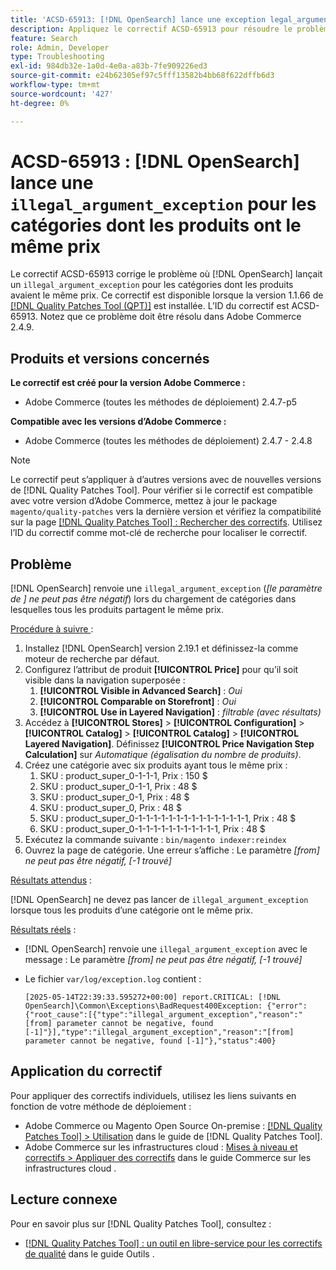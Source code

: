 ```yaml
---
title: 'ACSD-65913: [!DNL OpenSearch] lance une exception legal_argument_exception pour les catégories dont les produits ont le même prix'
description: Appliquez le correctif ACSD-65913 pour résoudre le problème d [!DNL Opensearch] Adobe Commerce où renvoie une exception legal_argument_exception (« Le paramètre [from] ne peut pas être négatif ») sur les catégories contenant tous les produits au même prix.
feature: Search
role: Admin, Developer
type: Troubleshooting
exl-id: 984db32e-1a0d-4e0a-a83b-7fe909226ed3
source-git-commit: e24b62305ef97c5fff13582b4bb68f622dffb6d3
workflow-type: tm+mt
source-wordcount: '427'
ht-degree: 0%

---
```


# ACSD-65913 : [!DNL OpenSearch] lance une `illegal_argument_exception` pour les catégories dont les produits ont le même prix

Le correctif ACSD-65913 corrige le problème où [!DNL OpenSearch] lançait un `illegal_argument_exception` pour les catégories dont les produits avaient le même prix. Ce correctif est disponible lorsque la version 1.1.66 de [[!DNL Quality Patches Tool (QPT)]](/help/tools/quality-patches-tool/quality-patches-tool-to-self-serve-quality-patches.md) est installée. L’ID du correctif est ACSD-65913. Notez que ce problème doit être résolu dans Adobe Commerce 2.4.9.

## Produits et versions concernés

**Le correctif est créé pour la version Adobe Commerce :**

* Adobe Commerce (toutes les méthodes de déploiement) 2.4.7-p5

**Compatible avec les versions d’Adobe Commerce :**

* Adobe Commerce (toutes les méthodes de déploiement) 2.4.7 - 2.4.8

>[!NOTE]
>
>Le correctif peut s’appliquer à d’autres versions avec de nouvelles versions de [!DNL Quality Patches Tool]. Pour vérifier si le correctif est compatible avec votre version d’Adobe Commerce, mettez à jour le package `magento/quality-patches` vers la dernière version et vérifiez la compatibilité sur la page [[!DNL Quality Patches Tool] : Rechercher des correctifs](https://experienceleague.adobe.com/tools/commerce-quality-patches/index.html?lang=fr). Utilisez l’ID du correctif comme mot-clé de recherche pour localiser le correctif.

## Problème

[!DNL OpenSearch] renvoie une `illegal_argument_exception` (*[le paramètre de ] ne peut pas être négatif*) lors du chargement de catégories dans lesquelles tous les produits partagent le même prix.

<u>Procédure à suivre </u> :

1. Installez [!DNL OpenSearch] version 2.19.1 et définissez-la comme moteur de recherche par défaut.
1. Configurez l’attribut de produit **[!UICONTROL Price]** pour qu’il soit visible dans la navigation superposée :
   1. **[!UICONTROL Visible in Advanced Search]** : *Oui*
   1. **[!UICONTROL Comparable on Storefront]** : *Oui*
   1. **[!UICONTROL Use in Layered Navigation]** : *filtrable (avec résultats)*
1. Accédez à **[!UICONTROL Stores]** > **[!UICONTROL Configuration]** > **[!UICONTROL Catalog]** > **[!UICONTROL Catalog]** > **[!UICONTROL Layered Navigation]**. Définissez **[!UICONTROL Price Navigation Step Calculation]** sur *Automatique (égalisation du nombre de produits)*.
1. Créez une catégorie avec six produits ayant tous le même prix :
   1. SKU : product_super_0-1-1-1, Prix : 150 $
   1. SKU : product_super_0-1-1, Prix : 48 $
   1. SKU : product_super_0-1, Prix : 48 $
   1. SKU : product_super_0, Prix : 48 $
   1. SKU : product_super_0-1-1-1-1-1-1-1-1-1-1-1-1-1-1-1, Prix : 48 $
   1. SKU : product_super_0-1-1-1-1-1-1-1-1-1-1-1, Prix : 48 $
1. Exécutez la commande suivante :
   `bin/magento indexer:reindex`
1. Ouvrez la page de catégorie. Une erreur s’affiche :
   Le paramètre *[from] ne peut pas être négatif, [-1 trouvé]*

<u>Résultats attendus</u> :

[!DNL OpenSearch] ne devez pas lancer de `illegal_argument_exception` lorsque tous les produits d’une catégorie ont le même prix.

<u>Résultats réels</u> :

* [!DNL OpenSearch] renvoie une `illegal_argument_exception` avec le message :
  Le paramètre *[from] ne peut pas être négatif, [-1 trouvé]*

* Le fichier `var/log/exception.log` contient :

  ```
  [2025-05-14T22:39:33.595272+00:00] report.CRITICAL: [!DNL OpenSearch]\Common\Exceptions\BadRequest400Exception: {"error":{"root_cause":[{"type":"illegal_argument_exception","reason":"[from] parameter cannot be negative, found [-1]"}],"type":"illegal_argument_exception","reason":"[from] parameter cannot be negative, found [-1]"},"status":400}
  ```

## Application du correctif

Pour appliquer des correctifs individuels, utilisez les liens suivants en fonction de votre méthode de déploiement :

* Adobe Commerce ou Magento Open Source On-premise : [[!DNL Quality Patches Tool] > Utilisation](/help/tools/quality-patches-tool/usage.md) dans le guide de [!DNL Quality Patches Tool].
* Adobe Commerce sur les infrastructures cloud : [Mises à niveau et correctifs > Appliquer des correctifs](https://experienceleague.adobe.com/docs/commerce-cloud-service/user-guide/develop/upgrade/apply-patches.html?lang=fr) dans le guide Commerce sur les infrastructures cloud .

## Lecture connexe

Pour en savoir plus sur [!DNL Quality Patches Tool], consultez :

* [[!DNL Quality Patches Tool] : un outil en libre-service pour les correctifs de qualité](/help/tools/quality-patches-tool/quality-patches-tool-to-self-serve-quality-patches.md) dans le guide Outils .
